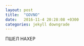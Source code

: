 ```yaml
---
layout: post
title:  "GOVNO"
date:   2016-11-4 20:28:08 +0300
categories: jekyll downgrade
---
```


ПШЕЛ НАХЕР
